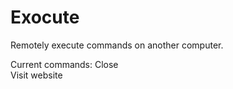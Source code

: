 # Exocute
Remotely execute commands on another computer.

Current commands:
Close                                                                                                                             
Visit website
